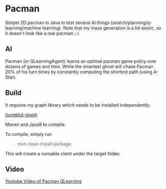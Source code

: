 Pacman
======

Simple 2D pacman in Java to test several AI things (search/planning/q-learning/machine learning). 
Note that my maze generation is a bit exotic, so it doesn't look like a real pacman ;-)

AI
--

Pacman (or QLearningAgent) learns an optimal pacman game policy over dozens of games and time.
While the smartest ghost will chase Pacman 20% of his turn times by constantly computing the shortest path (using A-Star).

Build
-----

It requires my graph library which needs to be installed independently:

[tjungblut-graph](https://github.com/thomasjungblut/tjungblut-graph "Thomas' nifty graph lib")

Maven and Java8 to compile.

To compile, simply run

> mvn clean install package

This will create a runnable client under the target folder.

Video
-----

[Youtube Video of Pacman QLearning](https://youtu.be/yEjf4vAJUjI "Youtube Video of Pacman QLearning")
